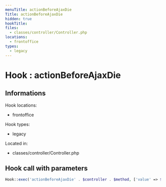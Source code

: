 ```yaml
---
menuTitle: actionBeforeAjaxDie
Title: actionBeforeAjaxDie
hidden: true
hookTitle: 
files:
  - classes/controller/Controller.php
locations:
  - frontoffice
types:
  - legacy
---
```


# Hook : actionBeforeAjaxDie

## Informations

Hook locations: 
  - frontoffice

Hook types: 
  - legacy

Located in: 
  - classes/controller/Controller.php

## Hook call with parameters

```php
Hook::exec('actionBeforeAjaxDie' . $controller . $method, ['value' => $value]);
```
